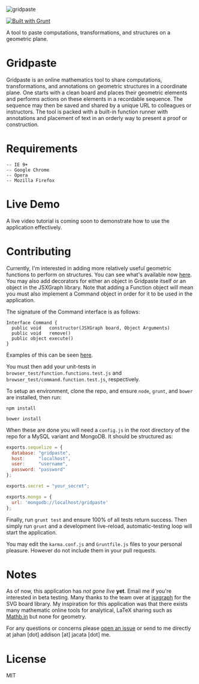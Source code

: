 
![gridpaste](http://i.imgur.com/SgA43Vu.png) 

[![Built with Grunt](https://cdn.gruntjs.com/builtwith.png)](http://gruntjs.com/)

A tool to paste computations, transformations, and structures on a geometric plane.

Gridpaste
=========
Gridpaste is an online mathematics tool to share computations, transformations, and annotations on geometric structures in a coordinate plane. One starts with a clean board and places their geometric elements and performs actions on these elements in a recordable sequence. The sequence may then be saved and shared by a unique URL to colleagues or instructors. The tool is packed with a built-in function runner with annotations and placement of text in an orderly way to present a proof or construction.


Requirements
============
    -- IE 9+
    -- Google Chrome
    -- Opera
    -- Mozilla Firefox


Live Demo
=========
A live video tutorial is coming soon to demonstrate how to use the application effectively.


Contributing
===
Currently, I'm interested in adding more relatively useful geometric functions to perform on structures. You can see what's available now [here](https://github.com/jahan-addison/gridpaste/blob/master/public/app/board/functions/functions.js). You may also add decorators for either an object in Gridpaste itself or an object in the JSXGraph library. Note that adding a Function object will mean you must also implement a Command object in order for it to be used in the application. 

The signature of the Command interface is as follows:
```
Interface Command {
  public void   constructor(JSXGraph board, Object Arguments)
  public void   remove()
  public object execute()
}
```
Examples of this can be seen [here](https://github.com/jahan-addison/gridpaste/tree/master/public/app/events).

You must then add your unit-tests in `browser_test/function.functions.test.js` and `browser_test/command.function.test.js`, respectively.

To setup an environment, clone the repo, and ensure `node`, `grunt`, and `bower` are installed, then run:

`npm install`

`bower install`

When these are done you will need a `config.js` in the root directory of the repo for a MySQL variant and MongoDB. It should be structured as:

```javascript
exports.sequelize = {
  database: "gridpaste",
  host:     "localhost",
  user:     "username",
  password: "password"
};

exports.secret = "your_secret";

exports.mongo = {
  url: 'mongodb://localhost/gridpaste'
};
```

Finally, run `grunt test` and ensure 100% of all tests return success. Then simply run `grunt` and a development live-reload, automatic-testing loop will start the application.

You may edit the `karma.conf.js` and `Gruntfile.js` files to your personal pleasure. However do not include them in your pull requests.

Notes
===
As of now, this application has *not gone live* __yet__. Email me if you're interested in beta testing. Many thanks to the team over at [jsxgraph](http://jsxgraph.uni-bayreuth.de/wp/) for the SVG board library. My inspiration for this application was that there exists many mathematic online tools for analytical, LaTeX sharing such as [Mathb.in](http://mathb.in) but none for geometry.

For any questions or concerns please [open an issue](https://github.com/jahan-addison/gridpaste/issues?state=open) or send to me directly at jahan [dot] addison [at] jacata [dot] me.

License
===
MIT
